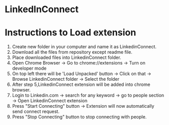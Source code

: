 # LinkedInConnect

# Instructions to Load extension
   1) Create new folder in your computer and name it as LinkedinConnect.
   2) Download all the files from repository except readme file.
   3) Place downloaded files into LinkedinConnect folder.
   4) Open Chrome Browser -> Go to chrome://extensions -> Turn on developer mode
   5) On top left there will be 'Load Unpacked' button -> Click on that -> Browse LinkedinConnect folder -> Select the folder 
   6) After step 5,LinkedinConnect extension will be added into chrome browser.
   7) Login to Linkedin.com -> search for any keyword -> go to people section -> Open LinkedinConnect extension 
   8) Press "Start Connecting" button -> Extension will now automatically send connect request.
   9) Press "Stop Connecting" button to stop connecting with people.
   
